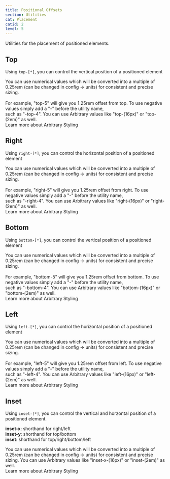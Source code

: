 ```yaml
---
title: Positional Offsets
section: Utilities
cat: Placement
catid: 2
level: 5
---
```


Utilities for the placement of positioned elements.

## Top

Using `top-[*]`, you can control the vertical position of a positioned element

<utldemo utl="top" :items="['0','5','full']" active="0">
    <div class="p-relative bg-c-primary[20] w-30 h-30 rounded-md">
        <div class="target-demo p-absolute w-50% h-5 bg-c-primary rounded-full"></div>
    </div>
</utldemo>

<alert-box type="info">
  <span>
    You can use numerical values which will be converted into a multiple of 0.25rem (can be changed in config → units) for consistent and precise sizing. <br> <br> For example, <span class="text-c-blue font-code">"top-5"</span> will give you 1.25rem offset from top.
  </span>
</alert-box>

<s-box color="blue">
  <span>
    To use negative values simply add a "-" before the utility name,<br> such as <span class="hl">"-top-4"</span>.
  </span>
</s-box>

<s-box color="green:-2">
  <span>
    You can use Arbitrary values like <span class="hl">"top-(16px)"</span> or <span class="hl">"top-(2em)"</span> as well. <br>
    <span class="text-sm text-w-400">Learn more about <nuxt-link to="/docs/guide/arbitrary-styling">Arbitrary Styling</nuxt-link></span>
  </span>
</s-box>

## Right

Using `right-[*]`, you can control the horizontal position of a positioned element

<utldemo utl="right" :items="['0','5','full']" active="0">
    <div class="p-relative bg-c-primary[20] w-30 h-30 rounded-md">
        <div class="target-demo p-absolute w-5 h-50% bg-c-primary rounded-full"></div>
    </div>
</utldemo>

<alert-box type="info">
  <span>
    You can use numerical values which will be converted into a multiple of 0.25rem (can be changed in config → units) for consistent and precise sizing. <br> <br> For example, <span class="text-c-blue font-code">"right-5"</span> will give you 1.25rem offset from right.
  </span>
</alert-box>

<s-box color="blue">
  <span>
    To use negative values simply add a "-" before the utility name,<br> such as <span class="hl">"-right-4"</span>.
  </span>
</s-box>

<s-box color="green:-2">
  <span>
    You can use Arbitrary values like <span class="hl">"right-(16px)"</span> or <span class="hl">"right-(2em)"</span> as well. <br>
    <span class="text-sm text-w-400">Learn more about <nuxt-link to="/docs/guide/arbitrary-styling">Arbitrary Styling</nuxt-link></span>
  </span>
</s-box>

## Bottom

Using `bottom-[*]`, you can control the vertical position of a positioned element

<utldemo utl="bottom" :items="['0','5','full']" active="0">
    <div class="p-relative bg-c-primary[20] w-30 h-30 rounded-md">
        <div class="target-demo p-absolute w-50% h-5 bg-c-primary rounded-full"></div>
    </div>
</utldemo>

<alert-box type="info">
  <span>
    You can use numerical values which will be converted into a multiple of 0.25rem (can be changed in config → units) for consistent and precise sizing. <br> <br> For example, <span class="text-c-blue font-code">"bottom-5"</span> will give you 1.25rem offset from bottom.
  </span>
</alert-box>

<s-box color="blue">
  <span>
    To use negative values simply add a "-" before the utility name,<br> such as <span class="hl">"-bottom-4"</span>.
  </span>
</s-box>

<s-box color="green:-2">
  <span>
    You can use Arbitrary values like <span class="hl">"bottom-(16px)"</span> or <span class="hl">"bottom-(2em)"</span> as well. <br>
    <span class="text-sm text-w-400">Learn more about <nuxt-link to="/docs/guide/arbitrary-styling">Arbitrary Styling</nuxt-link></span>
  </span>
</s-box>

## Left

Using `left-[*]`, you can control the horizontal position of a positioned element

<utldemo utl="left" :items="['0','5','full']" active="0">
    <div class="p-relative bg-c-primary[20] w-30 h-30 rounded-md">
        <div class="target-demo p-absolute w-5 h-50% bg-c-primary rounded-full"></div>
    </div>
</utldemo>

<alert-box type="info">
  <span>
    You can use numerical values which will be converted into a multiple of 0.25rem (can be changed in config → units) for consistent and precise sizing. <br> <br> For example, <span class="text-c-blue font-code">"left-5"</span> will give you 1.25rem offset from left.
  </span>
</alert-box>

<s-box color="blue">
  <span>
    To use negative values simply add a "-" before the utility name,<br> such as <span class="hl">"-left-4"</span>.
  </span>
</s-box>

<s-box color="green:-2">
  <span>
    You can use Arbitrary values like <span class="hl">"left-(16px)"</span> or <span class="hl">"left-(2em)"</span> as well. <br>
    <span class="text-sm text-w-400">Learn more about <nuxt-link to="/docs/guide/arbitrary-styling">Arbitrary Styling</nuxt-link></span>
  </span>
</s-box>

## Inset

Using `inset-[*]`, you can control the vertical and horzontal position of a positioned element.

**inset-x**: shorthand for right/left <br>
**inset-y**: shorthand for top/bottom <br>
**inset**: shorthand for top/right/bottom/left

<utldemo utl="inset" :items="['x-0', 'y-0' , '0']" active="x-0">
<div class="p-relative bg-c-primary[20] w-30 h-30 rounded-md" _="(> div.inset-x-0) h-5 (> div.inset-y-0) w-5">
<div class="target-demo p-absolute bg-c-primary rounded-md"></div>
</div>
</utldemo>

<alert-box type="info">
  <span>
    You can use numerical values which will be converted into a multiple of 0.25rem (can be changed in config → units) for consistent and precise sizing.
  </span>
</alert-box>

<s-box color="green:-2">
  <span>
    You can use Arbitrary values like <span class="hl">"inset-x-(16px)"</span> or <span class="hl">"inset-(2em)"</span> as well. <br>
    <span class="text-sm text-w-400">Learn more about <nuxt-link to="/docs/guide/arbitrary-styling">Arbitrary Styling</nuxt-link></span>
  </span>
</s-box>
